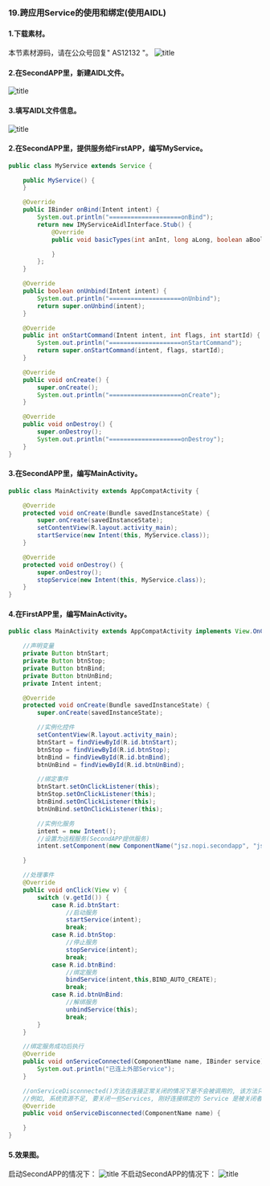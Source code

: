 ### 19.跨应用Service的使用和绑定(使用AIDL)
#### 1.下载素材。
本节素材源码，请在公众号回复" AS12132 "。
![title](https://raw.githubusercontent.com/JSZNopi/JSZImage/master/gitnote/2019/10/30/WXCODE-1572446034519.jpeg)

#### 2.在SecondAPP里，新建AIDL文件。
![title](https://raw.githubusercontent.com/JSZNopi/JSZImage/master/gitnote/2019/12/13/1-1576249213884.png)

#### 3.填写AIDL文件信息。
![title](https://raw.githubusercontent.com/JSZNopi/JSZImage/master/gitnote/2019/12/13/2-1576249239844.png)

#### 2.在SecondAPP里，提供服务给FirstAPP，编写MyService。
```java
public class MyService extends Service {

    public MyService() {
    }

    @Override
    public IBinder onBind(Intent intent) {
        System.out.println("====================onBind");
        return new IMyServiceAidlInterface.Stub() {
            @Override
            public void basicTypes(int anInt, long aLong, boolean aBoolean, float aFloat, double aDouble, String aString) throws RemoteException {

            }
        };
    }

    @Override
    public boolean onUnbind(Intent intent) {
        System.out.println("====================onUnbind");
        return super.onUnbind(intent);
    }

    @Override
    public int onStartCommand(Intent intent, int flags, int startId) {
        System.out.println("====================onStartCommand");
        return super.onStartCommand(intent, flags, startId);
    }

    @Override
    public void onCreate() {
        super.onCreate();
        System.out.println("====================onCreate");
    }

    @Override
    public void onDestroy() {
        super.onDestroy();
        System.out.println("====================onDestroy");
    }
}
```

#### 3.在SecondAPP里，编写MainActivity。
```java
public class MainActivity extends AppCompatActivity {

    @Override
    protected void onCreate(Bundle savedInstanceState) {
        super.onCreate(savedInstanceState);
        setContentView(R.layout.activity_main);
        startService(new Intent(this, MyService.class));
    }

    @Override
    protected void onDestroy() {
        super.onDestroy();
        stopService(new Intent(this, MyService.class));
    }
}
```


#### 4.在FirstAPP里，编写MainActivity。
```java
public class MainActivity extends AppCompatActivity implements View.OnClickListener, ServiceConnection {

    //声明变量
    private Button btnStart;
    private Button btnStop;
    private Button btnBind;
    private Button btnUnBind;
    private Intent intent;

    @Override
    protected void onCreate(Bundle savedInstanceState) {
        super.onCreate(savedInstanceState);

        //实例化控件
        setContentView(R.layout.activity_main);
        btnStart = findViewById(R.id.btnStart);
        btnStop = findViewById(R.id.btnStop);
        btnBind = findViewById(R.id.btnBind);
        btnUnBind = findViewById(R.id.btnUnBind);

        //绑定事件
        btnStart.setOnClickListener(this);
        btnStop.setOnClickListener(this);
        btnBind.setOnClickListener(this);
        btnUnBind.setOnClickListener(this);

        //实例化服务
        intent = new Intent();
        //设置为远程服务(SecondAPP提供服务)
        intent.setComponent(new ComponentName("jsz.nopi.secondapp", "jsz.nopi.secondapp.MyService"));

    }

    //处理事件
    @Override
    public void onClick(View v) {
        switch (v.getId()) {
            case R.id.btnStart:
                //启动服务
                startService(intent);
                break;
            case R.id.btnStop:
                //停止服务
                stopService(intent);
                break;
            case R.id.btnBind:
                //绑定服务
                bindService(intent,this,BIND_AUTO_CREATE);
                break;
            case R.id.btnUnBind:
                //解绑服务
                unbindService(this);
                break;
        }
    }

    //绑定服务成功后执行
    @Override
    public void onServiceConnected(ComponentName name, IBinder service) {
        System.out.println("已连上外部Service");
    }

    //onServiceDisconnected()方法在连接正常关闭的情况下是不会被调用的, 该方法只在Service 被破坏了或者被杀死的时候调用.
    //例如, 系统资源不足, 要关闭一些Services, 刚好连接绑定的 Service 是被关闭者之一, 这个时候onServiceDisconnected() 就会被调用。
    @Override
    public void onServiceDisconnected(ComponentName name) {

    }
}
```

#### 5.效果图。
启动SecondAPP的情况下：
![title](https://raw.githubusercontent.com/JSZNopi/JSZImage/master/gitnote/2019/12/13/1-1576243898537.gif)
不启动SecondAPP的情况下：
![title](https://raw.githubusercontent.com/JSZNopi/JSZImage/master/gitnote/2019/12/13/2-1576248448868.gif)
